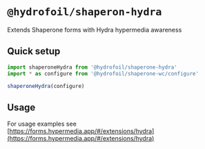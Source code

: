 # `@hydrofoil/shaperon-hydra`

Extends Shaperone forms with Hydra hypermedia awareness

## Quick setup

```js
import shaperoneHydra from '@hydrofoil/shaperone-hydra'
import * as configure from '@hydrofoil/shaperone-wc/configure'

shaperoneHydra(configure)
```

## Usage

For usage examples see [https://forms.hypermedia.app/#/extensions/hydra](https://forms.hypermedia.app/#/extensions/hydra)

